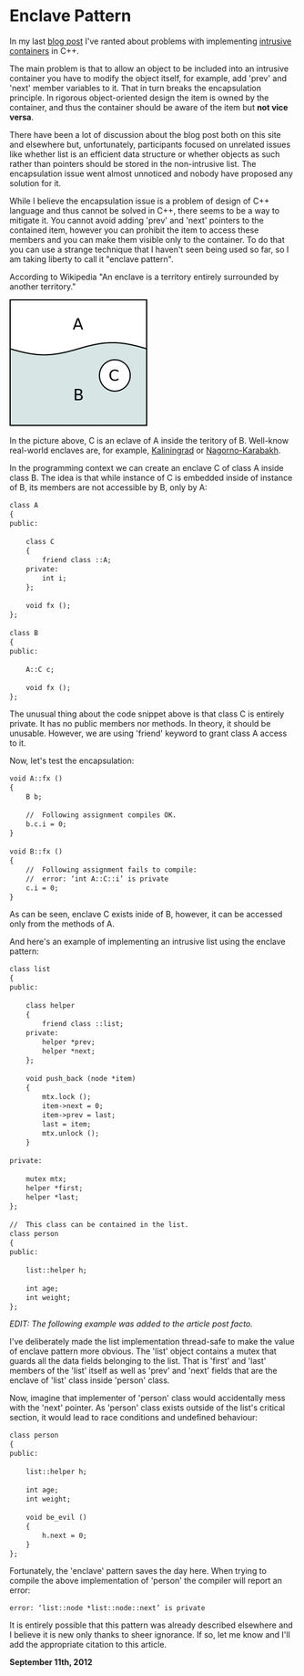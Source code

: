 # Enclave Pattern



In my last [blog post](/blog:8) I've ranted about problems with implementing [intrusive containers](http://www.boost.org/doc/libs/1_35_0/doc/html/intrusive/intrusive_vs_nontrusive.html) in C++.

The main problem is that to allow an object to be included into an intrusive container you have to modify the object itself, for example, add 'prev' and 'next' member variables to it. That in turn breaks the encapsulation principle. In rigorous object-oriented design the item is owned by the container, and thus the container should be aware of the item but **not vice versa**.

There have been a lot of discussion about the blog post both on this site and elsewhere but, unfortunately, participants focused on unrelated issues like whether list is an efficient data structure or whether objects as such rather than pointers should be stored in the non-intrusive list. The encapsulation issue went almost unnoticed and nobody have proposed any solution for it.

While I believe the encapsulation issue is a problem of design of C++ language and thus cannot be solved in C++, there seems to be a way to mitigate it. You cannot avoid adding 'prev' and 'next' pointers to the contained item, however you can prohibit the item to access these members and you can make them visible only to the container. To do that you can use a strange technique that I haven't seen being used so far, so I am taking liberty to call it "enclave pattern".

According to Wikipedia "An enclave is a territory entirely surrounded by another territory."

![](enclave1.png)

In the picture above, C is an eclave of A inside the teritory of B. Well-know real-world enclaves are, for example, [Kaliningrad](https://en.wikipedia.org/wiki/Kaliningrad_Oblast) or [Nagorno-Karabakh](https://en.wikipedia.org/wiki/Nagorno-Karabakh).

In the programming context we can create an enclave C of class A inside class B. The idea is that while instance of C is embedded inside of instance of B, its members are not accessible by B, only by A:

    class A
    {
    public:
    
        class C
        {
            friend class ::A;
        private:
            int i;
        };
    
        void fx ();
    };
    
    class B
    {
    public:
    
        A::C c;
    
        void fx ();
    };

The unusual thing about the code snippet above is that class C is entirely private. It has no public members nor methods. In theory, it should be unusable. However, we are using 'friend' keyword to grant class A access to it.

Now, let's test the encapsulation:

    void A::fx ()
    {
        B b;
    
        //  Following assignment compiles OK.
        b.c.i = 0;
    }
    
    void B::fx ()
    {
        //  Following assignment fails to compile:
        //  error: ‘int A::C::i’ is private
        c.i = 0;
    }

As can be seen, enclave C exists inide of B, however, it can be accessed only from the methods of A.

And here's an example of implementing an intrusive list using the enclave pattern:

    class list
    {
    public:
    
        class helper
        {
            friend class ::list;
        private:
            helper *prev;
            helper *next;
        };
    
        void push_back (node *item)
        {
            mtx.lock ();
            item->next = 0;
            item->prev = last;
            last = item;
            mtx.unlock ();
        }
    
    private:
    
        mutex mtx;
        helper *first;
        helper *last;
    };
    
    //  This class can be contained in the list.
    class person 
    {
    public:
    
        list::helper h;
    
        int age;
        int weight;
    };

_EDIT: The following example was added to the article post facto._

I've deliberately made the list implementation thread-safe to make the value of enclave pattern more obvious. The 'list' object contains a mutex that guards all the data fields belonging to the list. That is 'first' and 'last' members of the 'list' itself as well as 'prev' and 'next' fields that are the enclave of 'list' class inside 'person' class.

Now, imagine that implementer of 'person' class would accidentally mess with the 'next' pointer. As 'person' class exists outside of the list's critical section, it would lead to race conditions and undefined behaviour:

    class person 
    {
    public:
    
        list::helper h;
    
        int age;
        int weight;
    
        void be_evil ()
        {
            h.next = 0;
        }
    };

Fortunately, the 'enclave' pattern saves the day here. When trying to compile the above implementation of 'person' the compiler will report an error:

    error: ‘list::node *list::node::next’ is private

It is entirely possible that this pattern was already described elsewhere and I believe it is new only thanks to sheer ignorance. If so, let me know and I'll add the appropriate citation to this article.

**September 11th, 2012**